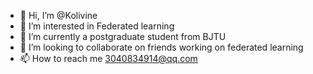- 👋 Hi, I’m @Kolivine
- 👀 I’m interested in Federated learning
- 🌱 I’m currently a postgraduate student from BJTU
- 💞️ I’m looking to collaborate on friends working on federated learning
- 📫 How to reach me 3040834914@qq.com

<!---
Kolivine/Kolivine is a ✨ special ✨ repository because its `README.md` (this file) appears on your GitHub profile.
You can click the Preview link to take a look at your changes.
--->
